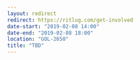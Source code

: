 ```yaml
---
layout: redirect
redirect: https://ritlug.com/get-involved
date-start: "2019-02-08 14:00"
date-end: "2019-02-08 18:00"
location: "GOL-2650"
title: "TBD"
---
```

